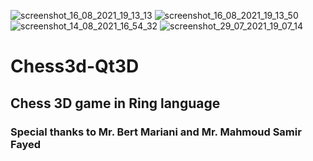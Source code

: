 ![screenshot_16_08_2021_19_13_13](https://user-images.githubusercontent.com/31375681/130539743-ed851c80-3d3e-439b-9865-5165c3d3ad35.png)
![screenshot_16_08_2021_19_13_50](https://user-images.githubusercontent.com/31375681/130539769-c8608d0e-973a-47bf-9710-c11b7c065f76.png)
![screenshot_14_08_2021_16_54_32](https://user-images.githubusercontent.com/31375681/130539811-6f604a08-711c-4c16-b40a-d399f2ad457f.png)
![screenshot_29_07_2021_19_07_14](https://user-images.githubusercontent.com/31375681/130539958-1c729e5f-8259-412b-8ea9-b9074953a225.png)


# Chess3d-Qt3D
## Chess 3D game in Ring language 
### Special thanks to Mr. Bert Mariani and Mr. Mahmoud Samir Fayed
